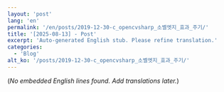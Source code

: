 ```yaml
---
layout: 'post'
lang: 'en'
permalink: '/en/posts/2019-12-30-c_opencvsharp_소벨엣지_효과_주기/'
title: '[2025-08-13] - Post'
excerpt: 'Auto-generated English stub. Please refine translation.'
categories:
  - 'Blog'
alt_ko: '/posts/2019-12-30-c_opencvsharp_소벨엣지_효과_주기/'
---
```


(*No embedded English lines found. Add translations later.*)
